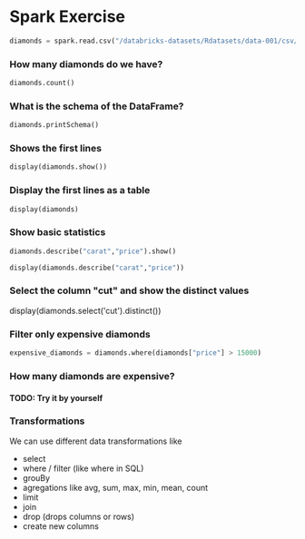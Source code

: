 # Spark Exercise

```python
diamonds = spark.read.csv("/databricks-datasets/Rdatasets/data-001/csv/ggplot2/diamonds.csv", header="true", inferSchema="true")
```

### How many diamonds do we have?
```python
diamonds.count()
```

### What is the schema of the DataFrame?

```python
diamonds.printSchema()
```

### Shows the first lines

```python
display(diamonds.show())
```


### Display the first lines as a table
```python
display(diamonds)
```

### Show basic statistics

```python
diamonds.describe("carat","price").show()
```

```python
display(diamonds.describe("carat","price"))
```

### Select  the column "cut" and show the distinct values

display(diamonds.select('cut').distinct())

### Filter only expensive diamonds

```python
expensive_diamonds = diamonds.where(diamonds["price"] > 15000)
```

### How many diamonds are expensive?
 
#### TODO: Try it by yourself

### Transformations 

We can use different data transformations like
- select
- where / filter (like where in SQL)
- grouBy
- agregations like avg, sum, max, min, mean, count
- limit 
- join
- drop (drops columns or rows)
- create new columns

